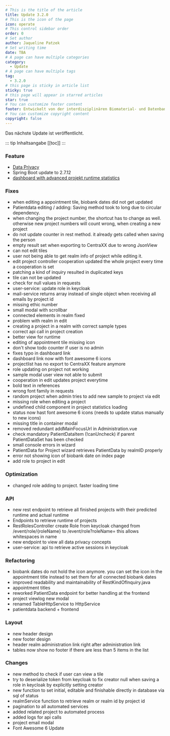 ```yaml
---
# This is the title of the article
title: Update 3.2.0
# This is the icon of the page
icon: operate
# This control sidebar order
order: 0
# Set author
author: Jaqueline Patzek
# Set writing time
date: TBA
# A page can have multiple categories
category:
  - Update
# A page can have multiple tags
tag:
  - 3.2.0
# this page is sticky in article list
sticky: true
# this page will appear in starred articles
star: true
# You can customize footer content
footer: Entwickelt von der interdisziplinären Biomaterial- und Datenbank Frankfurt (iBDF)
# You can customize copyright content
copyright: false
---
```


Das nächste Update ist veröffentlicht.

<!-- more -->
::: tip Inhaltsangabe
[[toc]]
:::

### Feature
- [Data Privacy](../features/dataPrivacy.md)
- Spring Boot update to 2.7.12
- [dashboard with advanced projekt runtime statistics](../navigation/dashboard.md)


### Fixes
- when editing a appointment tile, biobank dates did not get updated
- Patientdata editing / adding: Saving method took to long due to circular dependency.
- when changing the project number, the shortcut has to change as well. otherwise new project numbers will count wrong, when creating a new project
- do not update counter in rest method. it already gets called when saving the person
- empty result set when exporting to CentraXX due to wrong JsonView
- can not edit tiles
- user not being able to get realm info of project while editing it.
- edit project controller cooperation updated the whole project every time a cooperation is set
- patching a kind of inquiry resulted in duplicated keys
- tile can not be updated
- check for null values in requests
- user-service: update role in keycloak
- mail-service returns array instead of single object when receiving all emails by project id
- missing ethic number
- small modal with scrollbar
- connected elements in realm fixed
- problem with realm in edit
- creating a project in a realm with correct sample types
- correct api call in project creation
- better view for runtime
- editing of appointment tile missing icon
- don't show todo counter if user is no admin
- fixes typo in dashboard link
- dashboard link now with font awesome 6 icons
- projectlist has no export to CentraXX feature anymore
- role updating on project not working
- sample modal user view not able to submit
- cooperation in edit updates project everytime
- bold text in references
- wrong font family in requests
- random project when admin tries to add new sample to project via edit
- missing role when editing a project
- undefined child component in project statistics loading
- status now hast font awesome 6 icons (needs to update status manually to new icons)
- missing title in container modal
- removed redundant addMainFocusUrl in Administration.vue
- check mandatory PatientDataItem (!canUncheck) if parent PatientDataSet has been checked
- small console errors in wizard
- PatientData for Project wizard retrieves PatientData by realmID properly
- error not showing icon of biobank date on index page
- add role to project in edit


### Optimization
- changed role adding to project. faster loading time



### API
- new rest endpoint to retrieve all finished projects with their predicted runtime and actual runtime
- Endpoints to retrieve runtime of projects
- RestRolesController create Role from keycloak changed from /event/role/{roleName} to /event/role?roleName= this allows whitespaces in name
- new endpoint to view all data privacy concepts
- user-service: api to retrieve active sessions in keycloak

### Refactoring
- biobank dates do not hold the icon anymore. you can set the icon in the appointment title instead to set them for all connected biobank dates
- improved readability and maintainability of RestKindOfInquiry.java
- appointment titles
- reworked PatientData endpoint for better handling at the frontend 
- project viewlog new modal
- renamed TableHttpService to HttpService
- patientdata backend + frontend

### Layout
- new header design
- new footer design
- header realm administration link right after administration link
- tables now show no footer if there are less than 5 items in the list

### Changes
- new method to check if user can view a tile
- try to deserialize token from keycloak to fix creator null when saving a role in keycloak by explicitly setting creator
- new function to set initial, editable and finishable directly in database via sql of status
- realmService function to retrieve realm or realm id by project id
- pagination to all automated services
- added related project to automated process
- added logs for api calls
- project email modal
- Font Awesome 6 Update